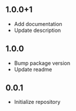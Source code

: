 ## 1.0.0+1

- Add documentation
- Update description

## 1.0.0

- Bump package version
- Update readme

## 0.0.1

- Initialize repository
